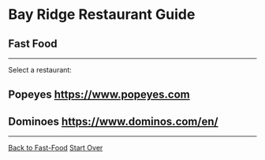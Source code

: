 # Bay Ridge Restaurant Guide 
## Fast Food
---
Select a restaurant:
## Popeyes https://www.popeyes.com
## Dominoes https://www.dominos.com/en/
---
[Back to Fast-Food](fast-food.md)
[Start Over](../home.md)